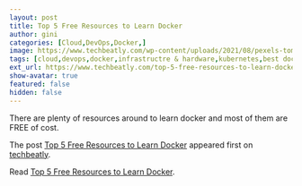 ```yaml
---
layout: post
title: Top 5 Free Resources to Learn Docker
author: gini
categories: [Cloud,DevOps,Docker,]
image: https://www.techbeatly.com/wp-content/uploads/2021/08/pexels-tom-fisk-3376482-1024x682.jpg
tags: [cloud,devops,docker,infrastructre & hardware,kubernetes,best docker course,best free courses for docker,best free docker courses,docker free course,docker learning material,free docker course,free docker learning,how to learn docker,how to start docker,top 5 free resources to learn docker,]
ext_url: https://www.techbeatly.com/top-5-free-resources-to-learn-docker/
show-avatar: true
featured: false
hidden: false
---
```


<p>There are plenty of resources around to learn docker and most of them are FREE of cost.</p>
<p>The post <a href="https://www.techbeatly.com/top-5-free-resources-to-learn-docker/">Top 5 Free Resources to Learn Docker</a> appeared first on <a href="https://www.techbeatly.com">techbeatly</a>.</p>

Read [Top 5 Free Resources to Learn Docker](https://www.techbeatly.com/top-5-free-resources-to-learn-docker/).